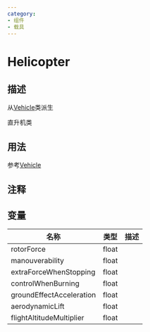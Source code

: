 ```yaml
---
category: 
- 组件
- 载具
---
```

# Helicopter

## 描述
从[Vehicle](./Vehicle.md)类派生

直升机类
## 用法
参考[Vehicle](./Vehicle.md)

## 注释

## 变量

| 名称 | 类型 | 描述 |
| ----------- | ----------- | ----------- |
| rotorForce  | float |  |  
| manouverability  | float |  |  
| extraForceWhenStopping  | float |  |  
| controlWhenBurning  | float |  |  
| groundEffectAcceleration  | float |  |  
| aerodynamicLift  | float |  |  
| flightAltitudeMultiplier  | float |  |  
